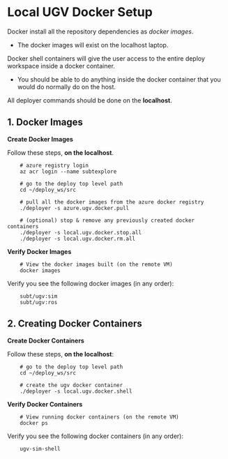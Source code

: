 # Local UGV Docker Setup

Docker install all the repository dependencies as *docker images*.

- The docker images will exist on the localhost laptop.

Docker shell containers will give the user access to the entire deploy workspace inside a docker container.

- You should be able to do anything inside the docker container that you would do normally do on the host.

All deployer commands should be done on the **localhost**.

## 1. Docker Images

**Create Docker Images**

Follow these steps, **on the localhost**.

        # azure registry login
        az acr login --name subtexplore

        # go to the deploy top level path
        cd ~/deploy_ws/src

        # pull all the docker images from the azure docker registry
        ./deployer -s azure.ugv.docker.pull

        # (optional) stop & remove any previously created docker containers
        ./deployer -s local.ugv.docker.stop.all
        ./deployer -s local.ugv.docker.rm.all

**Verify Docker Images**

        # View the docker images built (on the remote VM)
        docker images

Verify you see the following docker images (in any order):

        subt/ugv:sim
        subt/ugv:ros

## 2. Creating Docker Containers

**Create Docker Containers**

Follow these steps, **on the localhost**:

        # go to the deploy top level path
        cd ~/deploy_ws/src

        # create the ugv docker container
        ./deployer -s local.ugv.docker.shell

**Verify Docker Containers**

        # View running docker containers (on the remote VM)
        docker ps

Verify you see the following docker containers (in any order):

        ugv-sim-shell
